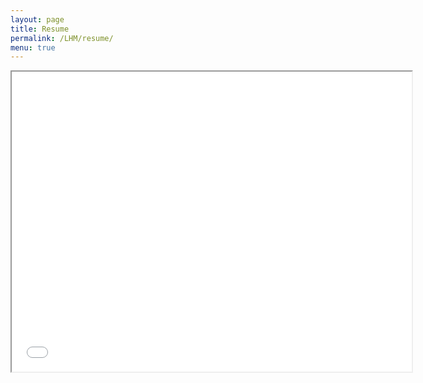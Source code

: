 ```yaml
---
layout: page
title: Resume
permalink: /LHM/resume/
menu: true
---
```


<iframe src="./images/ResumeEdit.pdf" width="640" height="480"></iframe>
<div>